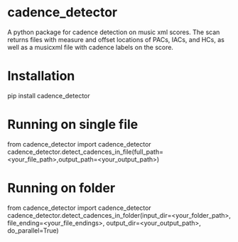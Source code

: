 # cadence_detector
A python package for cadence detection on music xml scores. 
The scan returns files with measure and offset locations of PACs, IACs, and HCs, as well as a musicxml file with cadence labels on the score.
# Installation 
pip install cadence_detector
# Running on single file
from cadence_detector import cadence_detector
cadence_detector.detect_cadences_in_file(full_path=<your_file_path>,output_path=<your_output_path>)
# Running on folder
from cadence_detector import cadence_detector
cadence_detector.detect_cadences_in_folder(input_dir=<your_folder_path>, file_ending=<your_file_endings>, output_dir=<your_output_path>, do_parallel=True)